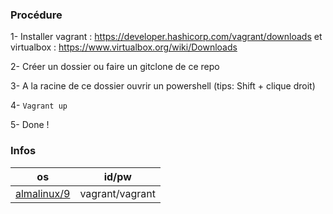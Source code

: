 ### Procédure  

1- Installer vagrant : https://developer.hashicorp.com/vagrant/downloads et virtualbox : https://www.virtualbox.org/wiki/Downloads

2- Créer un dossier ou faire un gitclone de ce repo

3- A la racine de ce dossier ouvrir un powershell (tips: Shift + clique droit)

4- `Vagrant up`

5- Done !

### Infos
| os | id/pw
|---| --- |
| [almalinux/9](https://app.vagrantup.com/almalinux/boxes/9) | vagrant/vagrant

